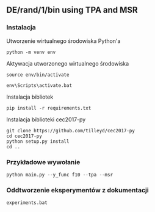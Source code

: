 ## DE/rand/1/bin using TPA and MSR

### Instalacja

Utworzenie wirtualnego środowiska Python'a

`python -m venv env`

Aktywacja utworzonego wirtualnego środowiska

`source env/bin/activate`

`env\Scripts\activate.bat`

Instalacja bibliotek

`pip install -r requirements.txt`

Instalacja biblioteki cec2017-py

```
git clone https://github.com/tilleyd/cec2017-py
cd cec2017-py
python setup.py install
cd ..
```

### Przykładowe wywołanie

`python main.py --y_func f10 --tpa --msr`

### Oddtworzenie eksperymentów z dokumentacji

`experiments.bat`